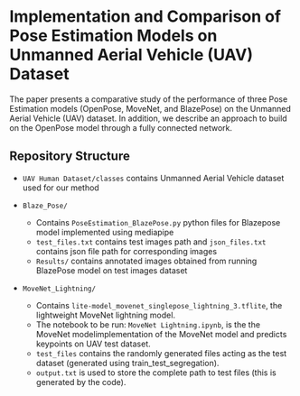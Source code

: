 # Implementation and Comparison of Pose Estimation Models on Unmanned Aerial Vehicle (UAV) Dataset
The paper presents a comparative study of the performance of three Pose Estimation models (OpenPose, MoveNet, and BlazePose) on the Unmanned Aerial Vehicle (UAV) dataset. In addition, we describe an approach to build on the OpenPose model through a fully connected network.

## Repository Structure
- `UAV Human Dataset/classes` contains  Unmanned Aerial Vehicle dataset used for our method

- `Blaze_Pose/` 
  - Contains `PoseEstimation_BlazePose.py` python files for Blazepose model implemented using mediapipe
  - `test_files.txt` contains test images path and `json_files.txt` contains json file path for corresponding images
  -  `Results/` contains annotated images obtained from running BlazePose model on test images dataset
  
- `MoveNet_Lightning/` 
  - Contains `lite-model_movenet_singlepose_lightning_3.tflite`, the lightweight MoveNet lightning model.
  - The notebook to be run: `MoveNet Lightning.ipynb`, is the  the MoveNet modelimplementation of the MoveNet model and predicts keypoints on UAV test dataset.
  -  `test_files` contains the randomly generated files acting as the test dataset (generated using train_test_segregation).
  -  `output.txt` is used to store the complete path to test files (this is generated by the code).

 
